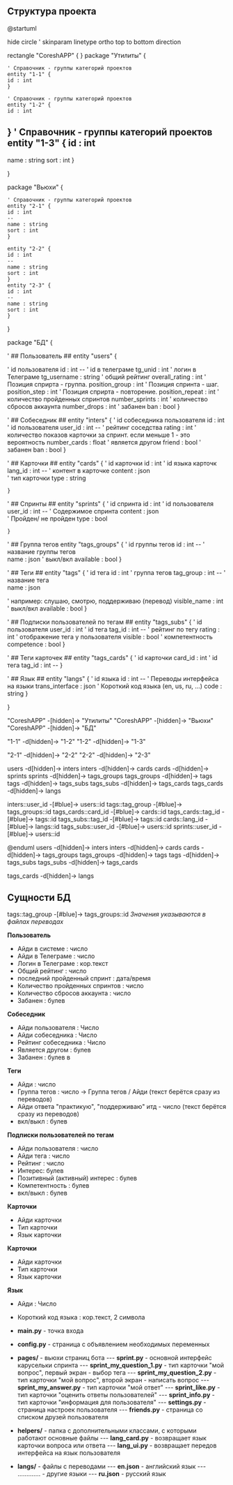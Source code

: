 ## Структура проекта

@startuml

hide circle
' skinparam linetype ortho
top to bottom direction

rectangle "CoreshAPP" {
}
package "Утилиты" {

    ' Справочник - группы категорий проектов
    entity "1-1" {
    id : int
    }

    ' Справочник - группы категорий проектов
    entity "1-2" {
    id : int

}
' Справочник - группы категорий проектов
entity "1-3" {
id : int
--
name : string
sort : int
}

}

package "Вьюхи" {

    ' Справочник - группы категорий проектов
    entity "2-1" {
    id : int
    --
    name : string
    sort : int
    }

    entity "2-2" {
    id : int
    --
    name : string
    sort : int
    }
    entity "2-3" {
    id : int
    --
    name : string
    sort : int
    }

}

package "БД" {

' ## Пользователь ##
    entity "users" {
  
  ' id пользователя
    id : int
    --
  ' id в телеграме
    tg_unid : int
  ' логин в Телеграме
    tg_username : string
  ' общий рейтинг 
    overall_rating : int
  ' Позиция сприрта - группа.
    position_group : int
  ' Позиция спринта - шаг.
    position_step : int
  ' Позиция сприрта - повторение.
    position_repeat : int
  ' количество пройденных спринтов
    number_sprints : int
  ' количество сбросов аккаунта
    number_drops : int
  ' забанен
    ban : bool
  }


' ## Cобеседник ##
    entity "inters" {
  ' id собеседника пользователя
    id : int  
  ' id пользователя
    user_id : int
    --
  ' рейтинг соседства
    rating : int
  ' количество показов карточки за спринт. если меньше 1 - это вероятность
    number_cards : float
  ' является другом
    friend : bool
  ' забанен
    ban : bool
  }


' ## Карточки ##
    entity "cards" {
  ' id карточки
    id : int
  ' id языка карточк
    lang_id : int
    --
  ' контент в карточке
    content : json  
  ' тип карточки
    type : string
  
    }

' ## Спринты ##
    entity "sprints" {
  ' id спринта
    id : int
  ' id пользователя
    user_id : int
    --
  ' Содержимое спринта
    content : json  
  ' Пройден/ не пройден
    type : bool
  
    }

' ## Группа тегов
  entity "tags_groups" {
  ' id группы тегов
    id : int
    --
  ' название группы тегов       
    name : json
  ' выкл/вкл 
    available : bool
    }
  
  ' ## Теги ##
    entity "tags" {
  ' id тега
    id : int
  ' группа тегов
    tag_group : int
    --
  ' название тега         
    name : json
  
  ' например: слушаю, смотрю, поддерживаю (перевод)
    visible_name : int
  ' выкл/вкл 
    available : bool
    }

' ## Подписки пользователей по тегам ##
    entity "tags_subs" {
  ' id пользователя
    user_id : int
  ' id тега
    tag_id : int
    --
  ' рейтинг по тегу
    rating : int
  ' отображение тега у пользователя
    visible : bool 
  ' компетентность
    competence : bool 
    }

' ## Теги карточек ##
    entity "tags_cards" {
  ' id карточки
    card_id : int
  ' id тега
    tag_id : int
    --
    }

' ## Язык ##
    entity "langs" {
  ' id языка
    id : int
    --
  ' Переводы интерфейса на языки
    trans_interface : json
  ' Короткий код языка (en, us, ru, ...)
    code : string
    }

}

"CoreshAPP" -[hidden]-> "Утилиты"
"CoreshAPP" -[hidden]-> "Вьюхи"
"CoreshAPP" -[hidden]-> "БД"

"1-1" -d[hidden]-> "1-2"
"1-2" -d[hidden]-> "1-3"

"2-1" -d[hidden]-> "2-2"
"2-2" -d[hidden]-> "2-3"

users -d[hidden]-> inters
inters -d[hidden]-> cards
cards -d[hidden]-> sprints
sprints -d[hidden]-> tags_groups
tags_groups -d[hidden]-> tags
tags -d[hidden]-> tags_subs
tags_subs -d[hidden]-> tags_cards
tags_cards -d[hidden]-> langs


inters::user_id -[#blue]-> users::id
tags::tag_group -[#blue]-> tags_groups::id
tags_cards::card_id -[#blue]-> cards::id
tags_cards::tag_id -[#blue]-> tags::id
tags_subs::tag_id -[#blue]-> tags::id
cards::lang_id -[#blue]-> langs::id
tags_subs::user_id -[#blue]-> users::id
sprints::user_id -[#blue]-> users::id

@enduml
users -d[hidden]-> inters
inters -d[hidden]-> cards
cards -d[hidden]-> tags_groups
tags_groups -d[hidden]-> tags
tags -d[hidden]-> tags_subs
tags_subs -d[hidden]-> tags_cards

tags_cards -d[hidden]-> langs

## Сущности БД
tags::tag_group -[#blue]-> tags_groups::id
_Значения указываются в файлах переводах_

**Пользователь**

- Айди в системе : число
- Айди в Телеграме : число
- Логин в Телеграме : кор.текст
- Общий рейтинг : число
- последний пройденный спринт : дата/время
- Количество пройденных спринтов : число
- Количество сбросов аккаунта : число
- Забанен : булев

**Собеседник**

- Айди пользователя : Число
- Айди собеседника : Число
- Рейтинг собеседника : Число
- Является другом : булев
- Забанен : булев
  в

**Теги**

- Айди : число
- Группа тегов : число -> Группа тегов / Айди (текст берётся сразу из переводов)
- Айди ответа "практикую", "поддерживаю" итд - число (текст берётся сразу из переводов)
- вкл/выкл : булев

**Подписки пользователей по тегам**

- Айди пользователя : число
- Айди тега : число
- Рейтинг : число
- Интерес: булев
- Позитивный (активный) интерес : булев
- Компетентность : булев
- вкл/выкл : булев



**Карточки**

- Айди карточки
- Тип карточки
- Язык карточки

**Карточки**

- Айди карточки
- Тип карточки
- Язык карточки

**Язык**

- Айди : Число
- Короткий код языка : кор.текст, 2 символа

- **main.py** - точка входа
- **config.py** - страница с объявлением необходимых переменных
- **pages/** - вьюхи страниц бота
  --- **sprint.py** - основной интерфейс карусельки спринта
  --- **sprint_my_question_1.py** - тип карточки "мой вопрос", первый экран - выбор тега
  --- **sprint_my_question_2.py** - тип карточки "мой вопрос", второй экран - написать вопрос
  --- **sprint_my_answer.py** - тип карточки "мой ответ"
  --- **sprint_like.py** - тип карточки "оценить ответы пользователей"
  --- **sprint_info.py** - тип карточки "информация для пользователя"
  --- **settings.py** - страница настроек пользователя
  --- **friends.py** - страница со списком друзей пользователя
- **helpers/** - папка с дополнительными классами, с которыми работают основные файлы
  --- **lang_card.py** - возвращает язык карточки вопроса или ответа
  --- **lang_ui.py** - возвращает передов интерфейса на язык пользователя
- **langs/** - файлы с переводами
  --- **en.json** - английский язык
  --- ............. - другие языки
  --- **ru.json** - русский язык
